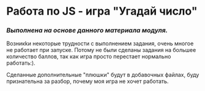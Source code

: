 # Работа по JS - игра "Угадай число"

### *Выполнена на основе данного материала модуля.*

Возникkи некоторые трудности с выполнением задания, очень многое не работает при запуске. Потому не были сделаны задания на большее количество баллов, так как игра просто перестает нормально работать:). 

Сделанные дополнительные "плюшки" будут в добавочных файлах, буду признательна за разбор, почему моя игра не хочет работать.
